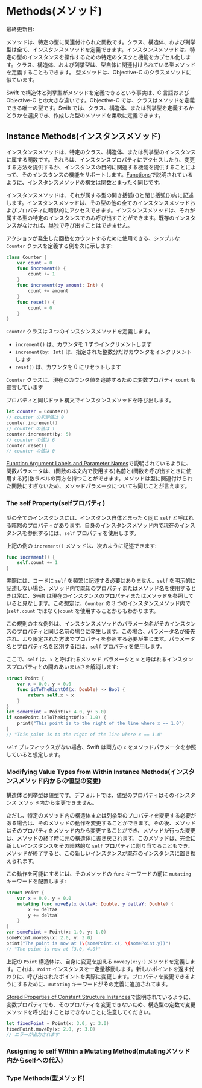 # Methods(メソッド)

最終更新日:

メソッドは、特定の型に関連付けられた関数です。クラス、構造体、および列挙型は全て、インスタンスメソッドを定義できます。インスタンスメソッドは、特定の型のインスタンスを操作するための特定のタスクと機能をカプセル化します。クラス、構造体、および列挙型は、型自体に関連付けられている型メソッドを定義することもできます。 型メソッドは、Objective-C のクラスメソッドに似ています。

Swift で構造体と列挙型がメソッドを定義できるという事実は、C 言語および Objective-C との大きな違いです。Objective-C では、クラスはメソッドを定義できる唯一の型です。Swift では、クラス、構造体、または列挙型を定義するかどうかを選択でき、作成した型のメソッドを柔軟に定義できます。

## Instance Methods(インスタンスメソッド)

インスタンスメソッドは、特定のクラス、構造体、または列挙型のインスタンスに属する関数です。それらは、インスタンスプロパティにアクセスしたり、変更する方法を提供するか、インスタンスの目的に関連する機能を提供することによって、そのインスタンスの機能をサポートします。[Functions](./functions.md)で説明されているように、インスタンスメソッドの構文は関数とまったく同じです。

インスタンスメソッドは、それが属する型の開き括弧(`{`)と閉じ括弧(`}`)内に記述します。インスタンスメソッドは、その型の他の全てのインスタンスメソッドおよびプロパティに暗黙的にアクセスできます。インスタンスメソッドは、それが属する型の特定のインスタンスでのみ呼び出すことができます。既存のインスタンスがなければ、単独で呼び出すことはできません。

アクションが発生した回数をカウントするために使用できる、シンプルな `Counter` クラスを定義する例を次に示します:

```swift
class Counter {
    var count = 0
    func increment() {
        count += 1
    }
    func increment(by amount: Int) {
        count += amount
    }
    func reset() {
        count = 0
    }
}
```

`Counter` クラスは 3 つのインスタンスメソッドを定義します。

* `increment()` は、カウンタを 1 ずつインクリメントします
* `increment(by: Int)` は、指定された整数分だけカウンタをインクリメントします
* `reset()` は、カウンタを 0 にリセットします

`Counter` クラスは、現在のカウンタ値を追跡するために変数プロパティ `count` も宣言しています

プロパティと同じドット構文でインスタンスメソッドを呼び出します。

```swift
let counter = Counter()
// counter の初期値は 0
counter.increment()
// counter の値は 1
counter.increment(by: 5)
// counter の値は 6
counter.reset()
// counter の値は 0
```

[Function Argument Labels and Parameter Names](./functions.md#function-argument-labels-and-parameter-names引数ラベルと引数名)で説明されているように、関数パラメータは、(関数の本文内で使用する)名前と(関数を呼び出すときに使用する)引数ラベルの両方を持つことができます。メソッドは型に関連付けられた関数にすぎないため、メソッドパラメータについても同じことが言えます。

### The self Property(selfプロパティ)

型の全てのインスタンスには、インスタンス自体とまったく同じ `self` と呼ばれる暗黙のプロパティがあります。自身のインスタンスメソッド内で現在のインスタンスを参照するには、`self` プロパティを使用します。

上記の例の `increment()` メソッドは、次のように記述できます:

```swift
func increment() {
    self.count += 1
}
```

実際には、コードに `self` を頻繁に記述する必要はありません。`self` を明示的に記述しない場合、メソッド内で既知のプロパティまたはメソッド名を使用するときは常に、Swift は現在のインスタンスのプロパティまたはメソッドを参照していると見なします。この想定は、`Counter` の 3 つのインスタンスメソッド内で(`self.count` ではなく)`count` を使用することからもわかります。

この規則の主な例外は、インスタンスメソッドのパラメータ名がそのインスタンスのプロパティと同じ名前の場合に発生します。この場合、パラメータ名が優先され、より限定された方法でプロパティを参照する必要が生じます。パラメータ名とプロパティ名を区別するには、`self` プロパティを使用します。

ここで、`self` は、`x` と呼ばれるメソッド パラメータと `x` と呼ばれるインスタンスプロパティとの間のあいまいさを解消します:

```swift
struct Point {
    var x = 0.0, y = 0.0
    func isToTheRightOf(x: Double) -> Bool {
        return self.x > x
    }
}
let somePoint = Point(x: 4.0, y: 5.0)
if somePoint.isToTheRightOf(x: 1.0) {
    print("This point is to the right of the line where x == 1.0")
}
// "This point is to the right of the line where x == 1.0"
```

`self` プレフィックスがない場合、Swift は両方の `x` をメソッドパラメータを参照していると想定します。

### Modifying Value Types from Within Instance Methods(インスタンスメソッド内からの値型の変更)

構造体と列挙型は値型です。デフォルトでは、値型のプロパティはそのインスタンス メソッド内から変更できません。

ただし、特定のメソッド内の構造体または列挙型のプロパティを変更する必要がある場合は、そのメソッドの動作を変更することができます。その後、メソッドはそのプロパティをメソッド内から変更することができ、メソッドが行った変更は、メソッドの終了時に元の構造体に書き戻されます。このメソッドは、完全に新しいインスタンスをその暗黙的な `self` プロパティに割り当てることもでき、メソッドが終了すると、この新しいインスタンスが既存のインスタンスに置き換えられます。

この動作を可能にするには、そのメソッドの `func` キーワードの前に `mutating` キーワードを配置します:

```swift
struct Point {
    var x = 0.0, y = 0.0
    mutating func moveBy(x deltaX: Double, y deltaY: Double) {
        x += deltaX
        y += deltaY
    }
}
var somePoint = Point(x: 1.0, y: 1.0)
somePoint.moveBy(x: 2.0, y: 3.0)
print("The point is now at (\(somePoint.x), \(somePoint.y))")
// "The point is now at (3.0, 4.0)"
```

上記の `Point` 構造体は、自身に変更を加える `moveBy(x:y:)` メソッドを定義します。これは、`Point` インスタンスを一定量移動します。新しいポイントを返す代わりに、呼び出されたポイントを実際に変更します。プロパティを変更できるようにするために、`mutating` キーワードがその定義に追加されてます。

[Stored Properties of Constant Structure Instances](./properties.md#stored-properties-of-constant-structure-instances定数の格納インスタンスのプロパティ)で説明されているように、変数プロパティでも、そのプロパティを変更できないため、構造型の定数で変更メソッドを呼び出すことはできないことに注意してください。

```swift
let fixedPoint = Point(x: 3.0, y: 3.0)
fixedPoint.moveBy(x: 2.0, y: 3.0)
// エラーが出力されます
```

### Assigning to self Within a Mutating Method(mutatingメソッド内からselfへの代入)

### Type Methods(型メソッド)
